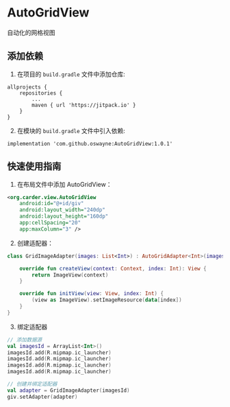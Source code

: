 # AutoGridView

自动化的网格视图

## 添加依赖

1. 在项目的 `build.gradle` 文件中添加仓库:

```
allprojects {
    repositories {
        ...
        maven { url 'https://jitpack.io' }
    }
}
```

2. 在模块的 `build.gradle` 文件中引入依赖:

```
implementation 'com.github.oswayne:AutoGridView:1.0.1'
```


## 快速使用指南

1. 在布局文件中添加 AutoGridView：

```XML
<org.carder.view.AutoGridView
    android:id="@+id/giv"
    android:layout_width="240dp"
    android:layout_height="160dp"
    app:cellSpacing="20"
    app:maxColumn="3" />
```

2. 创建适配器：

```Kotlin
class GridImageAdapter(images: List<Int>) : AutoGridAdapter<Int>(images) {

    override fun createView(context: Context, index: Int): View {
        return ImageView(context)
    }

    override fun initView(view: View, index: Int) {
        (view as ImageView).setImageResource(data[index])
    }
}
```

3. 绑定适配器

```Kotlin
// 添加数据源
val imagesId = ArrayList<Int>()
imagesId.add(R.mipmap.ic_launcher)
imagesId.add(R.mipmap.ic_launcher)
imagesId.add(R.mipmap.ic_launcher)
imagesId.add(R.mipmap.ic_launcher)

// 创建并绑定适配器
val adapter = GridImageAdapter(imagesId)
giv.setAdapter(adapter)
```
